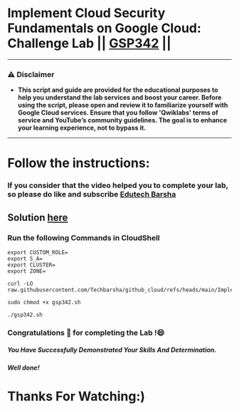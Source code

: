 # Implement Cloud Security Fundamentals on Google Cloud: Challenge Lab || [GSP342](https://www.cloudskillsboost.google/focuses/14572?parent=catalog) ||

---
### ⚠️ Disclaimer
- **This script and guide are provided for  the educational purposes to help you understand the lab services and boost your career. Before using the script, please open and review it to familiarize yourself with Google Cloud services. Ensure that you follow 'Qwiklabs' terms of service and YouTube’s community guidelines. The goal is to enhance your learning experience, not to bypass it.**
---
# Follow the instructions:
### If you consider that the video helped you to complete your lab, so please do like and subscribe [Edutech Barsha](https://www.youtube.com/@edutechbarsha)
## Solution [here](https://youtu.be/0umSkhyM2C4)

### Run the following Commands in CloudShell

```
export CUSTOM_ROLE=
export S_A=
export CLUSTER=
export ZONE=
```
```
curl -LO raw.githubusercontent.com/Techbarsha/github_cloud/refs/heads/main/Implement%20Cloud%20Security%20Fundamentals%20on%20Google%20Cloud%3A%20Challenge%20Lab/gsp342.sh

sudo chmod +x gsp342.sh

./gsp342.sh
```

### Congratulations 🎉 for completing the Lab !😄

##### *You Have Successfully Demonstrated Your Skills And Determination.*

#### *Well done!*

# Thanks For Watching:)
